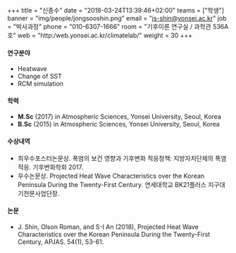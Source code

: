 +++
title = "신종수"
date = "2018-03-24T13:39:46+02:00"
teams = ["학생"]
banner = "img/people/jongsooshin.png"
email = "js-shin@yonsei.ac.kr"
job = "박사과정"
phone = "010-6307-1666"
room = "기후이론 연구실 / 과학관 536A호"
web = "http:/web.yonsei.ac.kr/climatelab/"
weight = 30
+++

#### 연구분야
+ Heatwave
+ Change of SST
+ RCM simulation

#### 학력
 + **M.Sc** (2017) in Atmospheric Sciences, Yonsei University, Seoul, Korea
 + **B.Sc** (2015) in Atmospheric Sciences, Yonsei University, Seoul, Korea

#### 수상내역
 + 최우수포스터논문상. 폭염의 보건 영향과 기후변화 적응정책: 지방자치단체의 폭염 적응. 기후변화학회 2017.
 + 우수논문상. Projected Heat Wave Characteristics over the Korean Peninsula During the Twenty-First Century. 연세대학교 BK21플러스 지구대기천문사업단장.


#### 논문
+ J. Shin, Olson Roman, and S-I An (2018), Projected Heat Wave Characteristics over the Korean Peninsula During the Twenty-First Century, APJAS. 54(1), 53-61.
